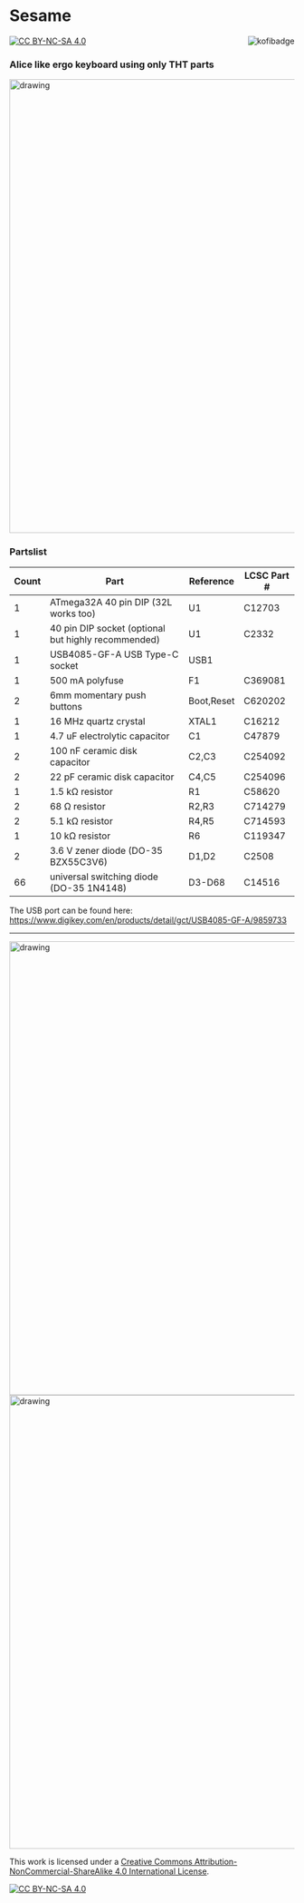 # Sesame

[![CC BY-NC-SA 4.0][cc-by-nc-sa-shield]][cc-by-nc-sa]
<a href="https://ko-fi.com/kb_elmo"><img src="https://i.imgur.com/9T0bvqO.png" alt="kofibadge" align="right"/></a>

### Alice like ergo keyboard using only THT parts

<img src="https://i.imgur.com/DNQMl8h.jpg" alt="drawing" width="800"/>

### Partslist
 |Count|Part|Reference|LCSC Part #|
 |-|-|-|-|
 |1|ATmega32A 40 pin DIP (32L works too)|U1|C12703|
 |1|40 pin DIP socket (optional but highly recommended)|U1|C2332|
 |1|USB4085-GF-A USB Type-C socket|USB1|
 |1|500 mA polyfuse|F1|C369081|
 |2|6mm momentary push buttons|Boot,Reset|C620202|
 |1|16 MHz quartz crystal|XTAL1|C16212|
 |1|4.7 uF electrolytic capacitor|C1|C47879|
 |2|100 nF ceramic disk capacitor|C2,C3|C254092|
 |2|22 pF ceramic disk capacitor|C4,C5|C254096|
 |1|1.5 kΩ resistor|R1|C58620|
 |2|68 Ω resistor|R2,R3|C714279|
 |2|5.1 kΩ resistor|R4,R5|C714593|
 |1|10 kΩ resistor|R6|C119347|
 |2|3.6 V zener diode (DO-35 BZX55C3V6)|D1,D2|C2508|
 |66|universal switching diode (DO-35 1N4148)|D3-D68|C14516|
 
 The USB port can be found here:  
https://www.digikey.com/en/products/detail/gct/USB4085-GF-A/9859733

-----

<img src="https://i.imgur.com/5rSmcRD.png" alt="drawing" width="800"/>
<img src="https://i.imgur.com/26DgXXG.png" alt="drawing" width="800"/>

This work is licensed under a
[Creative Commons Attribution-NonCommercial-ShareAlike 4.0 International License][cc-by-nc-sa].

[![CC BY-NC-SA 4.0][cc-by-nc-sa-image]][cc-by-nc-sa]

[cc-by-nc-sa]: http://creativecommons.org/licenses/by-nc-sa/4.0/
[cc-by-nc-sa-image]: https://licensebuttons.net/l/by-nc-sa/4.0/88x31.png
[cc-by-nc-sa-shield]: https://img.shields.io/badge/License-CC%20BY--NC--SA%204.0-lightgrey.svg
